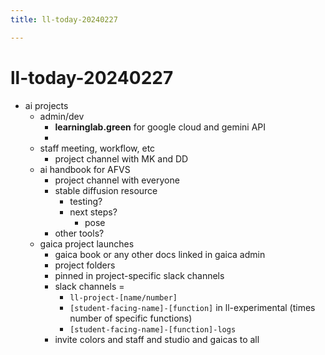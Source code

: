 ```yaml
---
title: ll-today-20240227

---
```


# ll-today-20240227

- ai projects
    - admin/dev
        - **learninglab.green** for google cloud and gemini API
        - 
    - staff meeting, workflow, etc
        - project channel with MK and DD
    - ai handbook for AFVS
        - project channel with everyone
        - stable diffusion resource 
            - testing?
            - next steps?
                - pose 
        - other tools?
    - gaica project launches
        - gaica book or any other docs linked in gaica admin
        - project folders
        - pinned in project-specific slack channels
        - slack channels =
            - `ll-project-[name/number]`
            - `[student-facing-name]-[function]` in ll-experimental (times number of specific functions)
            - `[student-facing-name]-[function]-logs`
        - invite colors and staff and studio and gaicas to all